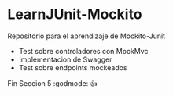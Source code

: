 # LearnJUnit-Mockito

Repositorio para el aprendizaje de Mockito-Junit

- Test sobre controladores con MockMvc
- Implementacion de Swagger
- Test sobre endpoints mockeados

Fin Seccion 5 :godmode: :+1: